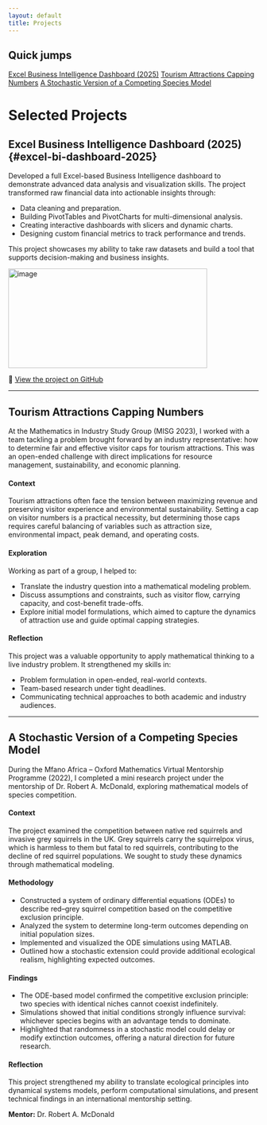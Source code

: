 ```yaml
---
layout: default
title: Projects
---
```


<div class="page-shell">
  <aside class="sidebar">
    <h2>Quick jumps</h2>
    <a href="#excel-bi-dashboard-2025">Excel Business Intelligence Dashboard (2025)</a>
    <a href="#tourism-attractions-capping-numbers">Tourism Attractions Capping Numbers</a>
    <a href="#a-stochastic-version-of-a-competing-species-model">A Stochastic Version of a Competing Species Model</a>
  </aside>

  <div class="content" markdown="1">

# Selected Projects

## Excel Business Intelligence Dashboard (2025) {#excel-bi-dashboard-2025} 

Developed a full Excel-based Business Intelligence dashboard to demonstrate advanced data analysis and visualization skills. The project transformed raw financial data into actionable insights through:  

- Data cleaning and preparation.  
- Building PivotTables and PivotCharts for multi-dimensional analysis.  
- Creating interactive dashboards with slicers and dynamic charts.  
- Designing custom financial metrics to track performance and trends.  

This project showcases my ability to take raw datasets and build a tool that supports decision-making and business insights.  

<img width="400" height="200" alt="image" src="https://github.com/user-attachments/assets/e31d165d-1c4b-4584-9464-499ee260c408" />

🔗 [View the project on GitHub](https://github.com/SARAH-GAKII/Excel-Business-Intelligence-Dashboard-From-Raw-Data-to-Insight)  


---


## Tourism Attractions Capping Numbers  

At the Mathematics in Industry Study Group (MISG 2023), I worked with a team tackling a problem brought forward by an industry representative: how to determine fair and effective visitor caps for tourism attractions. This was an open-ended challenge with direct implications for resource management, sustainability, and economic planning.  

#### Context  
Tourism attractions often face the tension between maximizing revenue and preserving visitor experience and environmental sustainability. Setting a cap on visitor numbers is a practical necessity, but determining those caps requires careful balancing of variables such as attraction size, environmental impact, peak demand, and operating costs.  

#### Exploration  
Working as part of a group, I helped to:  
- Translate the industry question into a mathematical modeling problem.  
- Discuss assumptions and constraints, such as visitor flow, carrying capacity, and cost-benefit trade-offs.  
- Explore initial model formulations, which aimed to capture the dynamics of attraction use and guide optimal capping strategies.  

#### Reflection  
This project was a valuable opportunity to apply mathematical thinking to a live industry problem. It strengthened my skills in:  
- Problem formulation in open-ended, real-world contexts.  
- Team-based research under tight deadlines.  
- Communicating technical approaches to both academic and industry audiences.


---


## A Stochastic Version of a Competing Species Model  

During the Mfano Africa – Oxford Mathematics Virtual Mentorship Programme (2022), I completed a mini research project under the mentorship of Dr. Robert A. McDonald, exploring mathematical models of species competition.  

#### Context  
The project examined the competition between native red squirrels and invasive grey squirrels in the UK. Grey squirrels carry the squirrelpox virus, which is harmless to them but fatal to red squirrels, contributing to the decline of red squirrel populations. We sought to study these dynamics through mathematical modeling.  

#### Methodology  
- Constructed a system of ordinary differential equations (ODEs) to describe red–grey squirrel competition based on the competitive exclusion principle.  
- Analyzed the system to determine long-term outcomes depending on initial population sizes.  
- Implemented and visualized the ODE simulations using MATLAB.  
- Outlined how a stochastic extension could provide additional ecological realism, highlighting expected outcomes.  

#### Findings  
- The ODE-based model confirmed the competitive exclusion principle: two species with identical niches cannot coexist indefinitely.  
- Simulations showed that initial conditions strongly influence survival: whichever species begins with an advantage tends to dominate.  
- Highlighted that randomness in a stochastic model could delay or modify extinction outcomes, offering a natural direction for future research.  

#### Reflection  
This project strengthened my ability to translate ecological principles into dynamical systems models, perform computational simulations, and present technical findings in an international mentorship setting.  

**Mentor:** Dr. Robert A. McDonald  

    
  </div>
</div>
